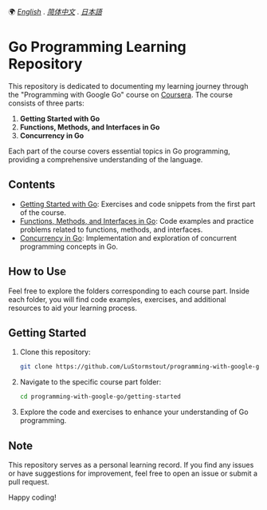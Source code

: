 🌍 *[English](README.md)* . *[简体中文](README_zh.md)* . *[日本語](README_ja.md)*

# Go Programming Learning Repository

This repository is dedicated to documenting my learning journey through the "Programming with Google Go" course on [Coursera](https://www.coursera.org/specializations/google-golang). The course consists of three parts:

1. **Getting Started with Go**
2. **Functions, Methods, and Interfaces in Go**
3. **Concurrency in Go**

Each part of the course covers essential topics in Go programming, providing a comprehensive understanding of the language.

## Contents

- [Getting Started with Go](/getting-started): Exercises and code snippets from the first part of the course.
- [Functions, Methods, and Interfaces in Go](/functions-methods-interfaces): Code examples and practice problems related to functions, methods, and interfaces.
- [Concurrency in Go](/concurrency): Implementation and exploration of concurrent programming concepts in Go.

## How to Use

Feel free to explore the folders corresponding to each course part. Inside each folder, you will find code examples, exercises, and additional resources to aid your learning process.

## Getting Started

1. Clone this repository:

   ```bash
   git clone https://github.com/LuStormstout/programming-with-google-go.git
   ```

2. Navigate to the specific course part folder:

   ```bash
   cd programming-with-google-go/getting-started
   ```

3. Explore the code and exercises to enhance your understanding of Go programming.

## Note

This repository serves as a personal learning record. If you find any issues or have suggestions for improvement, feel free to open an issue or submit a pull request.

Happy coding!
